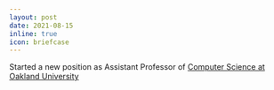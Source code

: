 ```yaml
---
layout: post
date: 2021-08-15
inline: true
icon: briefcase
---
```


Started a new position as Assistant Professor of <a href="https://oakland.edu/secs/departments/cse/" target="_blank">Computer Science at Oakland University</a>
